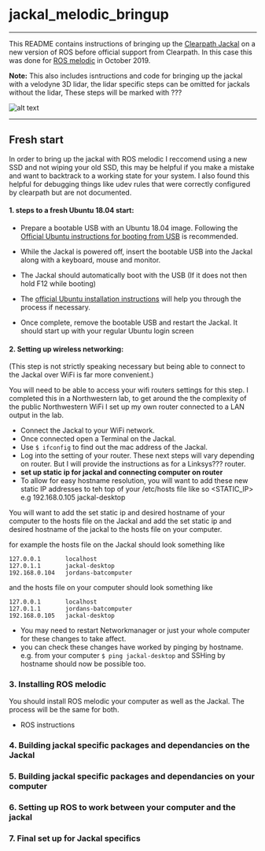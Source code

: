 # jackal_melodic_bringup

---

This README contains instructions of bringing up the [Clearpath Jackal](https://clearpathrobotics.com/jackal-small-unmanned-ground-vehicle/) on a new version of ROS before official support from Clearpath.
In this case this was done for [ROS melodic](http://wiki.ros.org/melodic) in October 2019.

**Note:** This also includes isntructions and code for bringing up the jackal with a velodyne 3D lidar, the lidar specific steps can be omitted for jackals without the lidar, These steps will be marked with ???

![alt text](https://www.unmannedsystemstechnology.com/wp-content/uploads/2014/09/Jackal-UGV.jpg)

---

## Fresh start
In order to bring up the jackal with ROS melodic I reccomend using a new SSD and not wiping your old SSD, this may be helpful if you make a mistake and want to backtrack to a working state for your system. I also found this helpful for debugging things like udev rules that were correctly configured by clearpath but are not documented.

#### 1. steps to a fresh Ubuntu 18.04 start:
   * Prepare a bootable USB with an Ubuntu 18.04 image. Following the [Official Ubuntu instructions for booting from USB](https://tutorials.ubuntu.com/tutorial/tutorial-create-a-usb-stick-on-ubuntu#0) is recommended.

   * While the Jackal is powered off, insert the bootable USB into the Jackal along with a keyboard, mouse and monitor.

   * The Jackal should automatically boot with the USB (If it does not then hold F12 while booting)

   * The [official Ubuntu installation instructions](https://tutorials.ubuntu.com/tutorial/tutorial-install-ubuntu-desktop#3) will help you through the process if necessary.

   * Once complete, remove the bootable USB and restart the Jackal. It should start up with your regular Ubuntu login screen

#### 2. Setting up wireless networking:
   (This step is not strictly speaking necessary but being able to connect to the Jackal over WiFi is far more convenient.)

   You will need to be able to access your wifi routers settings for this step.
   I completed this in a Northwestern lab, to get around the the complexity of the public Northwestern WiFi I set up my own router connected to a LAN output in the lab.

   * Connect the Jackal to your WiFi network.
   * Once connected open a Terminal on the Jackal.
   * Use ```$ ifconfig``` to find out the mac address of the Jackal.
   * Log into the setting of your router. These next steps will vary depending on router. But I will provide the instructions as for a Linksys??? router.
   * **set up static ip for jackal and connecting computer on router**
   * To allow for easy hostname resolution, you will want to add these new static IP addresses to teh top of your /etc/hosts file like so
   <STATIC_IP>   <HOSTNAME>
   e.g 192.168.0.105   jackal-desktop

   You will want to add the set static ip and desired hostname of your computer to the hosts file on the Jackal and add the set static ip and desired hostname of the jackal to the hosts file on your computer.

   for example the hosts file on the Jackal should look something like
   ```
   127.0.0.1       localhost
   127.0.1.1       jackal-desktop
   192.168.0.104   jordans-batcomputer
   ```
   and the hosts file on your computer should look something like
   ```
   127.0.0.1       localhost
   127.0.1.1       jordans-batcomputer
   192.168.0.105   jackal-desktop
   ```
   * You may need to restart Networkmanager or just your whole computer for these changes to take affect.
   * you can check these changes have worked by pinging by hostname.
   e.g. from your computer
   ```$ ping jackal-desktop```
   and SSHing by hostname should now be possible too.

### 3. Installing ROS melodic
   You should install ROS melodic your computer as well as the Jackal. The process will be the same for both.

   * ROS instructions

### 4. Building jackal specific packages and dependancies on the Jackal


### 5. Building jackal specific packages and dependancies on your computer

### 6. Setting up ROS to work between your computer and the jackal

### 7. Final set up for Jackal specifics
